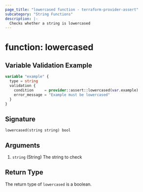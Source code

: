 ```yaml
---
page_title: "lowercased function - terraform-provider-assert"
subcategory: "String Functions"
description: |-
  Checks whether a string is lowercased
---
```


# function: lowercased



## Variable Validation Example

```terraform
variable "example" {
  type = string
  validation {
    condition     = provider::assert::lowercased(var.example)
    error_message = "Example must be lowercased"
  }
}
```

## Signature

<!-- signature generated by tfplugindocs -->
```text
lowercased(string string) bool
```

## Arguments

<!-- arguments generated by tfplugindocs -->
1. `string` (String) The string to check


## Return Type

The return type of `lowercased` is a boolean.
